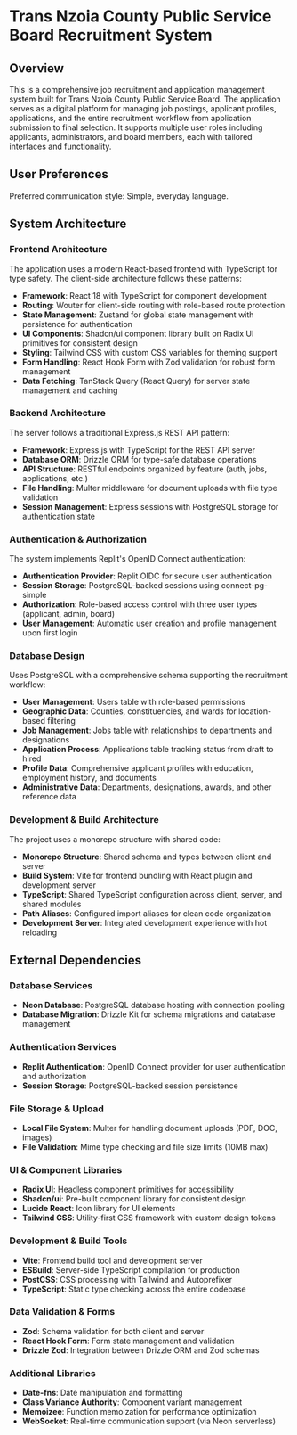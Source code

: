# Trans Nzoia County Public Service Board Recruitment System

## Overview

This is a comprehensive job recruitment and application management system built for Trans Nzoia County Public Service Board. The application serves as a digital platform for managing job postings, applicant profiles, applications, and the entire recruitment workflow from application submission to final selection. It supports multiple user roles including applicants, administrators, and board members, each with tailored interfaces and functionality.

## User Preferences

Preferred communication style: Simple, everyday language.

## System Architecture

### Frontend Architecture
The application uses a modern React-based frontend with TypeScript for type safety. The client-side architecture follows these patterns:

- **Framework**: React 18 with TypeScript for component development
- **Routing**: Wouter for client-side routing with role-based route protection
- **State Management**: Zustand for global state management with persistence for authentication
- **UI Components**: Shadcn/ui component library built on Radix UI primitives for consistent design
- **Styling**: Tailwind CSS with custom CSS variables for theming support
- **Form Handling**: React Hook Form with Zod validation for robust form management
- **Data Fetching**: TanStack Query (React Query) for server state management and caching

### Backend Architecture
The server follows a traditional Express.js REST API pattern:

- **Framework**: Express.js with TypeScript for the REST API server
- **Database ORM**: Drizzle ORM for type-safe database operations
- **API Structure**: RESTful endpoints organized by feature (auth, jobs, applications, etc.)
- **File Handling**: Multer middleware for document uploads with file type validation
- **Session Management**: Express sessions with PostgreSQL storage for authentication state

### Authentication & Authorization
The system implements Replit's OpenID Connect authentication:

- **Authentication Provider**: Replit OIDC for secure user authentication
- **Session Storage**: PostgreSQL-backed sessions using connect-pg-simple
- **Authorization**: Role-based access control with three user types (applicant, admin, board)
- **User Management**: Automatic user creation and profile management upon first login

### Database Design
Uses PostgreSQL with a comprehensive schema supporting the recruitment workflow:

- **User Management**: Users table with role-based permissions
- **Geographic Data**: Counties, constituencies, and wards for location-based filtering
- **Job Management**: Jobs table with relationships to departments and designations
- **Application Process**: Applications table tracking status from draft to hired
- **Profile Data**: Comprehensive applicant profiles with education, employment history, and documents
- **Administrative Data**: Departments, designations, awards, and other reference data

### Development & Build Architecture
The project uses a monorepo structure with shared code:

- **Monorepo Structure**: Shared schema and types between client and server
- **Build System**: Vite for frontend bundling with React plugin and development server
- **TypeScript**: Shared TypeScript configuration across client, server, and shared modules
- **Path Aliases**: Configured import aliases for clean code organization
- **Development Server**: Integrated development experience with hot reloading

## External Dependencies

### Database Services
- **Neon Database**: PostgreSQL database hosting with connection pooling
- **Database Migration**: Drizzle Kit for schema migrations and database management

### Authentication Services
- **Replit Authentication**: OpenID Connect provider for user authentication and authorization
- **Session Storage**: PostgreSQL-backed session persistence

### File Storage & Upload
- **Local File System**: Multer for handling document uploads (PDF, DOC, images)
- **File Validation**: Mime type checking and file size limits (10MB max)

### UI & Component Libraries
- **Radix UI**: Headless component primitives for accessibility
- **Shadcn/ui**: Pre-built component library for consistent design
- **Lucide React**: Icon library for UI elements
- **Tailwind CSS**: Utility-first CSS framework with custom design tokens

### Development & Build Tools
- **Vite**: Frontend build tool and development server
- **ESBuild**: Server-side TypeScript compilation for production
- **PostCSS**: CSS processing with Tailwind and Autoprefixer
- **TypeScript**: Static type checking across the entire codebase

### Data Validation & Forms
- **Zod**: Schema validation for both client and server
- **React Hook Form**: Form state management and validation
- **Drizzle Zod**: Integration between Drizzle ORM and Zod schemas

### Additional Libraries
- **Date-fns**: Date manipulation and formatting
- **Class Variance Authority**: Component variant management
- **Memoizee**: Function memoization for performance optimization
- **WebSocket**: Real-time communication support (via Neon serverless)
